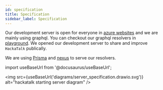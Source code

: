 ```yaml
---
id: specification
title: Specification
sidebar_label: Specification
---
```


Our development server is open for everyone in [azure websites](https://hackatalk.azurewebsites.net) and we are mainly using graphql. You can checkout our graphql resolvers in [playground](https://hackatalk.azurewebsites.net/graphql). We opened our development server to share and improve `HackaTalk` publically.

We are using [Prisma](https://www.prisma.io) and [nexus](https://nexus.js.org/docs/nexus-prisma) to serve our resolvers.

import useBaseUrl from '@docusaurus/useBaseUrl';

<img src={useBaseUrl('diagrams/server_specification.drawio.svg')} alt="hackatalk starting server diagram" />
